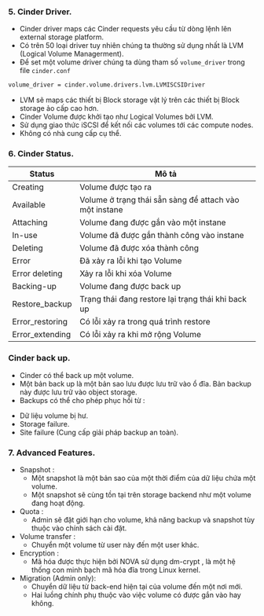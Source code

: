### 5. Cinder Driver.

- Cinder driver maps các Cinder requests yêu cầu từ dòng lệnh lên external storage platform.
- Có trên 50 loại driver tuy nhiên chúng ta thường sử dụng nhất là LVM (Logical Volume Managerment).
- Để set một volume driver chúng ta dùng tham số `volume_driver` trong file `cinder.conf`

```sh
volume_driver = cinder.volume.drivers.lvm.LVMISCSIDriver
```

- LVM sẽ maps các thiết bị Block storage vật lý trên các thiết bị Block storage ảo cấp cao hơn.
- Cinder Volume được khởi tạo như Logical Volumes bởi LVM.
- Sử dụng giao thức iSCSI để kết nối các volumes tới các compute nodes.
- Không có nhà cung cấp cụ thể.



### 6. Cinder Status.

|Status|Mô tả|
|------|-----|
|Creating|Volume được tạo ra|
|Available|Volume ở trạng thái sẵn sàng để attach vào một instane|
|Attaching|Volume đang được gắn vào một instane|
|In-use|Volume đã được gắn thành công vào instane|
|Deleting|Volume đã được xóa thành công|
|Error|Đã xảy ra lỗi khi tạo Volume|
|Error deleting|Xảy ra lỗi khi xóa Volume|
|Backing-up|Volume đang được back up|
|Restore_backup|Trạng thái đang restore lại trạng thái khi back up|
|Error_restoring|Có lỗi xảy ra trong quá trình restore|
|Error_extending|Có lỗi xảy ra khi mở rộng Volume|


### Cinder back up.
- Cinder có thể back up một volume.
- Một bản back up là một bản sao lưu được lưu trữ vào ổ đĩa. Bản backup này được lưu trữ vào object storage.
- Backups có thể cho phép phục hồi từ :
 <ul>
  <li>Dữ liệu volume bị hư.</li>
  <li>Storage failure.</li>
  <li>Site failure (Cung cấp giải pháp backup an toàn).</li>
 </ul>

### 7. Advanced Features.

- Snapshot :
  - Một snapshot là một bản sao của một thời điểm của dữ liệu chứa một volume.
  - Một snapshot sẽ cùng tồn tại trên storage backend như một volume đang hoạt động.
- Quota :
  - Admin sẽ đặt giới hạn cho volume, khả năng backup và snapshot tùy thuộc vào chính sách cài đặt.
- Volume transfer :
  - Chuyển một volume từ user này đến một user khác.
- Encryption :
  - Mã hóa được thực hiện bởi NOVA sử dụng dm-crypt , là một hệ thống con minh bạch mã hóa đĩa trong Linux kernel.
- Migration (Admin only):
  - Chuyển dữ liệu từ back-end hiện tại của volume đến một nơi mới.
  - Hai luồng chính phụ thuộc vào việc volume có được gắn vào hay không.
